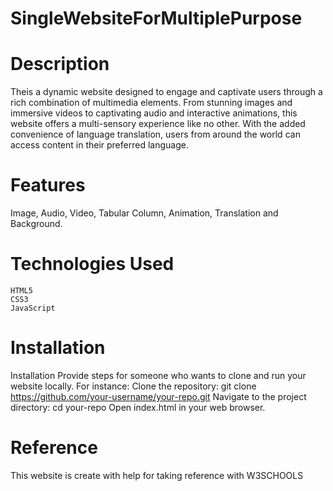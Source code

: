 # SingleWebsiteForMultiplePurpose

# Description
Theis a dynamic website designed to engage and captivate users through a rich combination of multimedia elements. From stunning images and immersive videos to captivating audio and interactive animations, this website offers a multi-sensory experience like no other. With the added convenience of language translation, users from around the world can access content in their preferred language.

# Features
Image, Audio, Video, Tabular Column, Animation, Translation and Background.

# Technologies Used
    HTML5
    CSS3
    JavaScript

# Installation
Installation
Provide steps for someone who wants to clone and run your website locally. 
For instance:
Clone the repository: git clone https://github.com/your-username/your-repo.git
Navigate to the project directory: cd your-repo
Open index.html in your web browser.

# Reference
This website is create with help for taking reference with W3SCHOOLS


